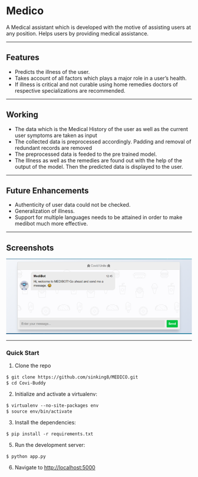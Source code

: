 # Medico

A Medical assistant which is developed with the motive of assisting users at any position.
Helps users by providing medical assistance.

<hr>

## Features

- Predicts the illness of the user.
- Takes account of all factors which plays a major role in a user’s health.
- If illness is critical and not curable using home remedies doctors of respective specializations are recommended.

<hr>

## Working

- The data which is the Medical History of the user as well as the current user symptoms are taken as input
- The collected data is preprocessed accordingly. Padding and removal of redundant records are removed
- The preprocessed data is feeded to the pre trained model.
- The Illness as well as the remedies are found out with the help of the output of the model. Then the predicted data is displayed to the user.

<hr>

## Future Enhancements

- Authenticity of user data could not be checked.
- Generalization of illness.
- Support for multiple languages needs to be attained
  in order to make medibot much more effective.

<hr>

## Screenshots

<img src="https://github.com/sinking8/MEDICO/blob/main/screenshots/1.PNG"/>

<hr>

### Quick Start

1. Clone the repo

```
$ git clone https://github.com/sinking8/MEDICO.git
$ cd Covi-Buddy
```

2. Initialize and activate a virtualenv:

```
$ virtualenv --no-site-packages env
$ source env/bin/activate
```

3. Install the dependencies:

```
$ pip install -r requirements.txt
```

5. Run the development server:

```
$ python app.py
```

6. Navigate to [http://localhost:5000](http://localhost:5000)

